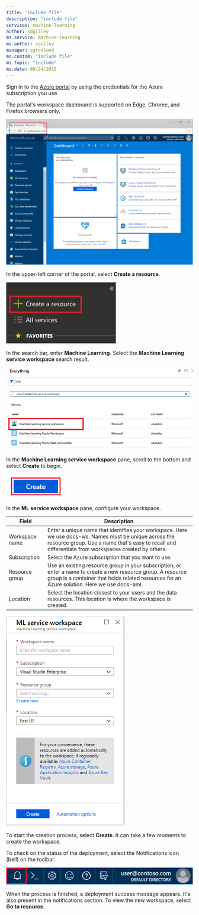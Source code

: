 ```yaml
---
title: "include file"
description: "include file"
services: machine-learning
author: sdgilley
ms.service: machine-learning
ms.author: sgilley
manager: cgronlund
ms.custom: "include file"
ms.topic: "include"
ms.date: 09/24/2018
---
```


Sign in to the [Azure portal](https://portal.azure.com/) by using the credentials for the Azure subscription you use. 

The portal's workspace dashboard is supported on Edge, Chrome, and Firefox browsers only.

   ![Azure portal](./media/aml-create-in-portal/portal-dashboard.png)

In the upper-left corner of the portal, select **Create a resource**.

   ![Create a resource in Azure portal](./media/aml-create-in-portal/portal-create-a-resource.png)

In the search bar, enter **Machine Learning**. Select the **Machine Learning service workspace** search result.

   ![Search for workspace](./media/aml-create-in-portal/allservices-search.PNG)

In the **Machine Learning service workspace** pane, scroll to the bottom and select **Create** to begin.

   ![Create](./media/aml-create-in-portal/portal-create-button.png)

In the **ML service workspace** pane, configure your workspace.

   Field|Description
   ---|---
   Workspace name |Enter a unique name that identifies your workspace. Here we use docs-ws. Names must be unique across the resource group. Use a name that's easy to recall and differentiate from workspaces created by others.  
   Subscription |Select the Azure subscription that you want to use.
   Resource group | Use an existing resource group in your subscription, or enter a name to create a new resource group. A resource group is a container that holds related resources for an Azure solution. Here we use docs-aml. 
   Location | Select the location closest to your users and the data resources. This location is where the workspace is created.

   ![Create workspace](./media/aml-create-in-portal/workspace-create.png)

To start the creation process, select **Create**. It can take a few moments to create the workspace.

To check on the status of the deployment, select the Notifications icon (bell) on the toolbar.

   ![Workspace creation status](./media/aml-create-in-portal/notifications.png)

When the process is finished, a deployment success message appears. It's also present in the notifications section. To view the new workspace, select **Go to resource**.
